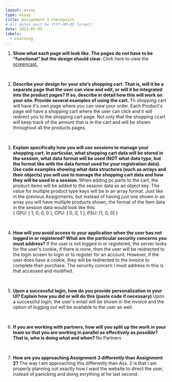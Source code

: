 ```yaml
---
layout: essay
type: essay
title: Assignment 3 checkpoint
# All dates must be YYYY-MM-DD format!
date: 2022-05-05
labels:
  - Learning
---
```

1) <b> Show what each page will look like. The pages do not have to be “functional” but the design should clear. </b>
Click here to view the <a href="https://www.youtube.com/watch?v=1tR1Rdk4izg">screencast. </a>
<br>

2) <b> Describe your design for your site’s shopping cart. That is, will it be a separate page that the user can view and edit, or will it be integrated into the product pages? If so, describe in detail how this will work on your site. Provide several examples of using the cart. </b>
Th shopping cart will have it's own page where you can view your order. Each Product's page will have a shopping cart where the user can click and it will redirect you to the shopping cart page. Not only that the shopping ccart will keep track of the amount that is in the cart and will be shown throughout all the products pages.
<br>

3) <b> Explain specifically how you will use sessions to manage your shopping cart. In particular, what shopping cart data will be stored in the session, what data format will be used (NOT what data type, but the format like with the data format used for your registration data). Use code examples showing what data structures (such as arrays and their objects) you will use to manage the shopping cart data and how they will be used in a session. </b>
When adding pc parts to the cart, the product items will be added to the session data as an object key. The value for multiple product type keys will be in an array format. Just like in the previous Assignments, but instead of having just one shown in an array you will have multiple products shown, the format of the item data in the session data would look like this:<br>
{ GPU: [ 1, 0, 0, 0 ], CPU: [ 0, 0, 1 ], PSU: [1, 0, 0] }
<br>

4) <b> How will you avoid access to your application when the user has not logged in or registered? What are the particular security concerns you must address? </b>
If the user is not logged in or registered, the server looks for the user's cookie, if there is none, then the user will be reidrected to the login screen to login or to register for an account. However, if the user does have a cookie, they will be redirected to the invoice to complete their purchase. The security concern I must address in this is that accessed and modified.
<br>

5) <b> Upon a successful login, how do you provide personalization in your UI? Explain how you did or will do this (paste code if necessary) </b>
Upon a successful login, the user's email will be shown in the invoice and the option of logging out will be available to the user as well.
<br>

6) <b> If you are working with partners, how will you split up the work in your team so that you are working in parallel as effectively as possible? That is, who is doing what and when? </b>
No Partners
<br>

7) <b> How are you approaching Assignment 3 differently than Assignment 2? </b>
The way I am approaching this differently than Ass. 2 is that I am properly planning out exactly how I want the website to direct the user, instead of panicking and doing evrything at he last second.
